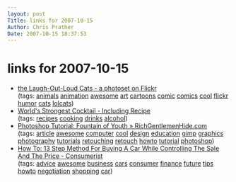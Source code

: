 ```yaml
---
layout: post
Title: links for 2007-10-15  
Author: Chris Prather
Date: 2007-10-15 18:37:53
---
```


# links for 2007-10-15
<ul class="delicious">
	<li>
		<div class="delicious-link"><a href="http://www.flickr.com/photos/apelad/sets/72157600296941365/">the Laugh-Out-Loud Cats - a photoset on Flickr</a></div>
		<div class="delicious-tags">(tags: <a href="http://del.icio.us/perigrin/animals">animals</a> <a href="http://del.icio.us/perigrin/animation">animation</a> <a href="http://del.icio.us/perigrin/awesome">awesome</a> <a href="http://del.icio.us/perigrin/art">art</a> <a href="http://del.icio.us/perigrin/cartoons">cartoons</a> <a href="http://del.icio.us/perigrin/comic">comic</a> <a href="http://del.icio.us/perigrin/comics">comics</a> <a href="http://del.icio.us/perigrin/cool">cool</a> <a href="http://del.icio.us/perigrin/flickr">flickr</a> <a href="http://del.icio.us/perigrin/humor">humor</a> <a href="http://del.icio.us/perigrin/cats">cats</a> <a href="http://del.icio.us/perigrin/lolcats">lolcats</a>)</div>
	</li>
	<li>
		<div class="delicious-link"><a href="http://www.whatthefreek.com/auntroberta/">World's Strongest Cocktail - Including Recipe</a></div>
		<div class="delicious-tags">(tags: <a href="http://del.icio.us/perigrin/recipes">recipes</a> <a href="http://del.icio.us/perigrin/cooking">cooking</a> <a href="http://del.icio.us/perigrin/drinks">drinks</a> <a href="http://del.icio.us/perigrin/alcohol">alcohol</a>)</div>
	</li>
	<li>
		<div class="delicious-link"><a href="http://www.richgentlemenhide.com/articles/photoshop-tutorial-fountain-of-youth/">Photoshop Tutorial: Fountain of Youth » RichGentlemenHide.com</a></div>
		<div class="delicious-tags">(tags: <a href="http://del.icio.us/perigrin/article">article</a> <a href="http://del.icio.us/perigrin/awesome">awesome</a> <a href="http://del.icio.us/perigrin/computer">computer</a> <a href="http://del.icio.us/perigrin/cool">cool</a> <a href="http://del.icio.us/perigrin/design">design</a> <a href="http://del.icio.us/perigrin/education">education</a> <a href="http://del.icio.us/perigrin/gimp">gimp</a> <a href="http://del.icio.us/perigrin/graphics">graphics</a> <a href="http://del.icio.us/perigrin/photography">photography</a> <a href="http://del.icio.us/perigrin/tutorials">tutorials</a> <a href="http://del.icio.us/perigrin/retouching">retouching</a> <a href="http://del.icio.us/perigrin/retouch">retouch</a> <a href="http://del.icio.us/perigrin/howto">howto</a> <a href="http://del.icio.us/perigrin/tutorial">tutorial</a> <a href="http://del.icio.us/perigrin/photoshop">photoshop</a>)</div>
	</li>
	<li>
		<div class="delicious-link"><a href="http://consumerist.com/consumer/how-to/13-step-guide-to-buying-a-car-while-controlling-the-sale-and-the-price-296553.php">How To: 13 Step Method For Buying A Car While Controlling The Sale And The Price - Consumerist</a></div>
		<div class="delicious-tags">(tags: <a href="http://del.icio.us/perigrin/advice">advice</a> <a href="http://del.icio.us/perigrin/awesome">awesome</a> <a href="http://del.icio.us/perigrin/business">business</a> <a href="http://del.icio.us/perigrin/cars">cars</a> <a href="http://del.icio.us/perigrin/consumer">consumer</a> <a href="http://del.icio.us/perigrin/finance">finance</a> <a href="http://del.icio.us/perigrin/future">future</a> <a href="http://del.icio.us/perigrin/tips">tips</a> <a href="http://del.icio.us/perigrin/howto">howto</a> <a href="http://del.icio.us/perigrin/negotiation">negotiation</a> <a href="http://del.icio.us/perigrin/shopping">shopping</a> <a href="http://del.icio.us/perigrin/car">car</a>)</div>
	</li>
</ul>

